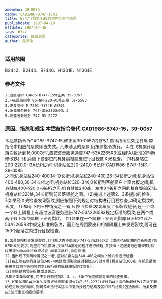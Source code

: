 ```yaml
---
amendno: 39-0085
cadno: CAD1986-B747-15R1
title: B747飞机第41段的结构检查与修理
publishdate: 1987-04-10
effdate: 1987-04-16
tags: B747
categories: 民航总局
author: 陈南玲
---
```


### 适用范围 
B2442、B2444、B2446、N1301E、N1304E

<!--more-->
### 参考文件
    1.适航指令 CAD86-B747-15修正案 39-0057 
    2.FAA适航指令 86-NM-220-AD修正案 39-5583 
    3.波音电传 M-7201-7574E-AB701
    4.波音服务通告 747-53A2265修改 3 
    5.波音服务通告 747-53·2272

### 原因、措施和规定 本适航指令替代 CAD1986-B747-15，39-0057
本适航指令为CAD86-B747-15,修正案39-0057的修改1,自本指令生效之日起,原指令中相应的条款即告失效。凡未涉及的条款,仍按原指令执行。 
    4.在飞机累计起落次数达到16,000次时,应按波音服务通告747-53A2265R3(或经FAA批准的昀新修改)对飞机两侧下述部位的机身隔框蒙皮进行目视或Ｘ光检查。 
(1)机身站位200-220,0-13A长桁之间;机身站位220-240,0-6长桁
  CAD1986-B747-15R1／39-0085   
之间;机身站位240-400,14-19长桁;机身站位240-400,26-34长桁之间;机身站位400-480,30-34长桁之间;机身站位320-340,0长桁到客舱窗户上窗台板之间;机身站位400-520,0-6长桁之间;机身站位240处、左右34长桁之间的机身腹部区域;机身站位320处,34长桁到前起落架舱之间。 
    (2)完成上述第2、3条提出的检查。
    7.如果经Ｘ光检查发现裂纹,则应按照下列规定对结构进行目视检查,以确定裂纹的长度。 
    (1)如有下列三种情况之一者,应停飞检查:发现蒙皮上有裂纹迹象;在一个或一个以上隔框上有超过波音服务通告747-53A2265R3规定标准的裂纹;在两个或两个以上相邻隔框上发现裂纹。 
    (2)如果在一个隔框上发现没裂穿且不超过747-53A2265R3中规定标准的裂纹，而且在周围蒙皮和相邻隔框上未发现裂纹,则可在150个起落之内进行目视检查。 

    8.如果目视检查发现裂纹,且飞机状态不能满足747-53A2265R3 (或经FAA批准的昀新修改)第Ⅲ节H段的要求,则应将飞机停场,按照FAA批准的程序进行修理,并按照上述服务通告第Ⅲ节对裂纹周围的结构进行目视检查,如果有损坏,则应修理。 
    12.当出现下列两种情况之一者,应对机身站位340-400之间的上舱右侧进行检查: 
    (1)在上舱右侧机身站位340-400处发现裂纹或对裂纹进行过修理(机身站位360处,与机组紧急撤离窗口前下角相邻的第3长桁处的隔框腹板裂纹除外); 
    (2)左侧结构曾经拆换或改装过。 
    凡执行本条规定者,可不执行前述第2、3、4、5条中所述部位提出的检查要求。 
    13.如果按照FAA批准的程序或波音服务通告747-53-2272(或经FAA批准的昀新修改)安装了新的经过改进的隔框,则可停止执行本指令中对拆换过的结构及其相邻的结构(包括隔框、桁条及蒙皮)进行重复检查的要求。
